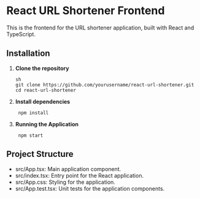 # React URL Shortener Frontend

This is the frontend for the URL shortener application, built with React and TypeScript.

## Installation

1. **Clone the repository**

   ```
   sh
   git clone https://github.com/yourusername/react-url-shortener.git
   cd react-url-shortener
   ```

2. **Install dependencies**

   ```
    npm install
   ```

3. **Running the Application**
   ```
    npm start
   ```

## Project Structure
- src/App.tsx: Main application component.
- src/index.tsx: Entry point for the React application.
- src/App.css: Styling for the application.
- src/App.test.tsx: Unit tests for the application components.